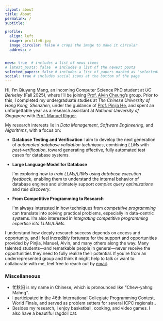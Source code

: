 ```yaml
---
layout: about
title: About
permalink: /
subtitle: 

profile:
  align: left
  image: profile6.jpg
  image_circular: false # crops the image to make it circular
  address: >


news: true  # includes a list of news items
# latest_posts: false  # includes a list of the newest posts
selected_papers: false # includes a list of papers marked as "selected={true}"
social: true # includes social icons at the bottom of the page
---
```

Hi, I’m Qiuyang Mang, an incoming Computer Science PhD student at *UC Berkeley* (Fall 2025), where I’ll be joining [Prof. Alvin Cheung](https://people.eecs.berkeley.edu/~akcheung/)’s group. Prior to this, I completed my undergraduate studies at *The Chinese University of Hong Kong, Shenzhen,* under the guidance of [Prof. Pinjia He](https://pinjiahe.github.io/), and spent an unforgettable year as a research assistant at *National University of Singapore* with [Prof. Manuel Rigger](https://www.manuelrigger.at/).


My research interests lie in *Data Management*, *Software Engineering*, and *Algorithms*, with a focus on:

- **Database Testing and Verification**
   I aim to develop the next generation of *automated database validation techniques*, combining *LLMs* with *post-verification*, toward generating effective, fully automated test cases for database systems.
   
- **Large Language Model for Database**

   I'm exploring how to *train LLMs/LRMs using database execution feedback*, enabling them to understand the internal behavior of database engines and ultimately support *complex query optimizations* and *rule discovery*.

- **From Competitive Programming to Research**

   I'm always interested in how techniques from *competitive programming* can translate into solving practical problems, especially in data-centric systems. I’m also interested in *integrating competitive programming expertise into LLMs/LRMs*. 
   

I understand how deeply research success depends on access and opportunity, and I feel incredibly fortunate for the support and opportunities provided by Pinjia, Manuel, Alvin, and many others along the way. Many talented students—and remarkable people in general—never receive the opportunities they need to fully realize their potential. If you're from an underrepresented group and think it might help to talk or want to collaborate with me, feel free to reach out by [email](mailto:qmang@berkeley.edu).

### Miscellaneous

- 忙秋阳 is my name in Chinese, which is pronounced like "Chew-yahng Mahng".
- I participated in the 46th International Collegiate Programming Contest,  World Finals, and served as problem setters for several ICPC regionals..
- Besides my research, I enjoy basketball, cooking, and video games. I also have a beautiful ragdoll cat.

